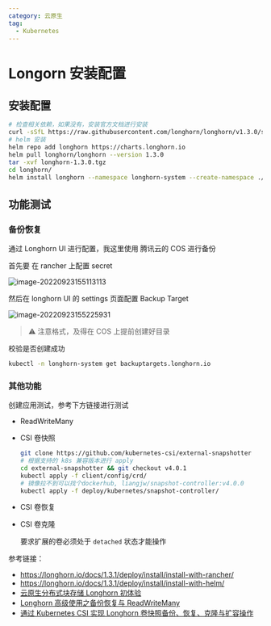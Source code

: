 ```yaml
---
category: 云原生
tag:
  - Kubernetes
---
```


# Longorn 安装配置

## 安装配置

```bash
# 检查相关依赖，如果没有，安装官方文档进行安装
curl -sSfL https://raw.githubusercontent.com/longhorn/longhorn/v1.3.0/scripts/environment_check.sh | bash
# helm 安装
helm repo add longhorn https://charts.longhorn.io
helm pull longhorn/longhorn --version 1.3.0
tar -xvf longhorn-1.3.0.tgz
cd longhorn/
helm install longhorn --namespace longhorn-system --create-namespace ./
```

## 功能测试

### 备份恢复

通过 Longhorn UI 进行配置，我这里使用 腾讯云的 COS 进行备份

首先要 在 rancher 上配置 secret

 ![image-20220923155113113](https://clay-blog.oss-cn-shanghai.aliyuncs.com/img/image-20220923155113113.png)

然后在 longhorn UI 的 settings 页面配置 Backup Target

 ![image-20220923155225931](https://clay-blog.oss-cn-shanghai.aliyuncs.com/img/image-20220923155225931.png)

> :warning:  注意格式，及得在 COS 上提前创建好目录

校验是否创建成功

```bash
kubectl -n longhorn-system get backuptargets.longhorn.io
```

### 其他功能

创建应用测试，参考下方链接进行测试

* ReadWriteMany

* CSI 卷快照

  ```bash
  git clone https://github.com/kubernetes-csi/external-snapshotter
  # 根据支持的 k8s 兼容版本进行 apply
  cd external-snapshotter && git checkout v4.0.1
  kubectl apply -f client/config/crd/
  # 镜像拉不到可以找个dockerhub, liangjw/snapshot-controller:v4.0.0
  kubectl apply -f deploy/kubernetes/snapshot-controller/
  ```

* CSI 卷恢复

* CSI 卷克隆

  要求扩展的卷必须处于 `detached` 状态才能操作

参考链接：

* https://longhorn.io/docs/1.3.1/deploy/install/install-with-rancher/
* https://longhorn.io/docs/1.3.1/deploy/install/install-with-helm/
* [云原生分布式块存储 Longhorn 初体验](https://kube100.com/d/6)
* [Longhorn 高级使用之备份恢复与 ReadWriteMany](https://mp.weixin.qq.com/s?__biz=MzU4MjQ0MTU4Ng==&mid=2247497465&idx=1&sn=0cd268d145f622b7fb5b35fa88d0abb4&chksm=fdbaf9e4cacd70f2eb0695f565d10875d90f0b9857da3734a385a73579f97aeb8a0575a93958&mpshare=1&scene=1&srcid=07214JQqcaJXHvh6PJfXlFkc&sharer_sharetime=1658397389879&sharer_shareid=35faa6bb6d10f874cf6f57390f055300&version=4.0.0.70098&platform=mac#rd)
* [通过 Kubernetes CSI 实现 Longhorn 卷快照备份、恢复、克隆与扩容操作](https://kube100.com/d/9)
